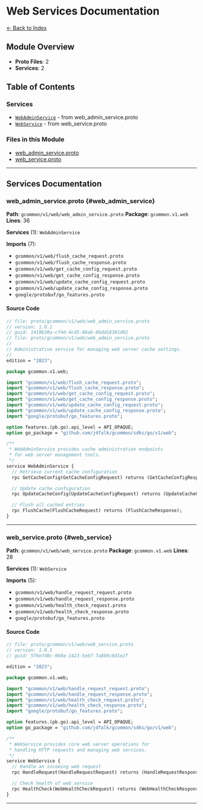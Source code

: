 # Web Services Documentation

[← Back to Index](./README.md)

## Module Overview

- **Proto Files**: 2
- **Services**: 2

## Table of Contents

### Services

- [`WebAdminService`](#web_admin_service) - from web_admin_service.proto
- [`WebService`](#web_service) - from web_service.proto

### Files in this Module

- [web_admin_service.proto](#web_admin_service)
- [web_service.proto](#web_service)

---

## Services Documentation

### web_admin_service.proto {#web_admin_service}

**Path**: `gcommon/v1/web/web_admin_service.proto` **Package**: `gcommon.v1.web` **Lines**: 36

**Services** (1): `WebAdminService`

**Imports** (7):

- `gcommon/v1/web/flush_cache_request.proto`
- `gcommon/v1/web/flush_cache_response.proto`
- `gcommon/v1/web/get_cache_config_request.proto`
- `gcommon/v1/web/get_cache_config_response.proto`
- `gcommon/v1/web/update_cache_config_request.proto`
- `gcommon/v1/web/update_cache_config_response.proto`
- `google/protobuf/go_features.proto`

#### Source Code

```protobuf
// file: proto/gcommon/v1/web/web_admin_service.proto
// version: 1.0.1
// guid: 1419b30a-cf4d-4cd5-80ab-8bdd18381d02
// file: proto/gcommon/v1/web/web_admin_service.proto
//
// Administrative service for managing web server cache settings.
//
edition = "2023";

package gcommon.v1.web;

import "gcommon/v1/web/flush_cache_request.proto";
import "gcommon/v1/web/flush_cache_response.proto";
import "gcommon/v1/web/get_cache_config_request.proto";
import "gcommon/v1/web/get_cache_config_response.proto";
import "gcommon/v1/web/update_cache_config_request.proto";
import "gcommon/v1/web/update_cache_config_response.proto";
import "google/protobuf/go_features.proto";

option features.(pb.go).api_level = API_OPAQUE;
option go_package = "github.com/jdfalk/gcommon/sdks/go/v1/web";

/**
 * WebAdminService provides cache administration endpoints
 * for web server management tools.
 */
service WebAdminService {
  // Retrieve current cache configuration
  rpc GetCacheConfig(GetCacheConfigRequest) returns (GetCacheConfigResponse);

  // Update cache configuration
  rpc UpdateCacheConfig(UpdateCacheConfigRequest) returns (UpdateCacheConfigResponse);

  // Flush all cached entries
  rpc FlushCache(FlushCacheRequest) returns (FlushCacheResponse);
}
```

---

### web_service.proto {#web_service}

**Path**: `gcommon/v1/web/web_service.proto` **Package**: `gcommon.v1.web` **Lines**: 28

**Services** (1): `WebService`

**Imports** (5):

- `gcommon/v1/web/handle_request_request.proto`
- `gcommon/v1/web/handle_request_response.proto`
- `gcommon/v1/web/health_check_request.proto`
- `gcommon/v1/web/health_check_response.proto`
- `google/protobuf/go_features.proto`

#### Source Code

```protobuf
// file: proto/gcommon/v1/web/web_service.proto
// version: 1.0.1
// guid: 5f6e7d8c-9b0a-1423-5e6f-7a8b9c0d1e2f

edition = "2023";

package gcommon.v1.web;

import "gcommon/v1/web/handle_request_request.proto";
import "gcommon/v1/web/handle_request_response.proto";
import "gcommon/v1/web/health_check_request.proto";
import "gcommon/v1/web/health_check_response.proto";
import "google/protobuf/go_features.proto";

option features.(pb.go).api_level = API_OPAQUE;
option go_package = "github.com/jdfalk/gcommon/sdks/go/v1/web";

/**
 * WebService provides core web server operations for
 * handling HTTP requests and managing web services.
 */
service WebService {
  // Handle an incoming web request
  rpc HandleRequest(HandleRequestRequest) returns (HandleRequestResponse);

  // Check health of web service
  rpc HealthCheck(WebHealthCheckRequest) returns (WebHealthCheckResponse);
}
```

---
